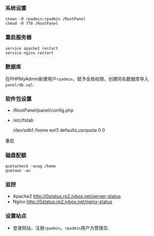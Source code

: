 
    
### 系统设置
    
    chown -R rpadmin:rpadmin /RootPanel
    chmod -R 770 /RootPanel
    
### 重启服务器

    service apache2 restart
    service nginx restart
    
### 数据库

在PHPMyAdmin新建用户`rpadmin`，赋予全局权限，创建同名数据库导入 `panel/db.sql`.
  
### 软件包设置

* /RootPanel/panel/config.php
* /etc/fstab

    /dev/sdb1 /home ext3 defaults,usrquota 0 0
    
重启

### 磁盘配额

    quotacheck -uvag /home
    quotaon -av

### 监控

* Apache2 http://0status.rp2.jybox.net/server-status
* Nginx http://0status.rp2.jybox.net/nginx-status
    
### 设置站点

* 登录网站，注册`rpadmin`，`rpadmin`用户为管理员.

    

